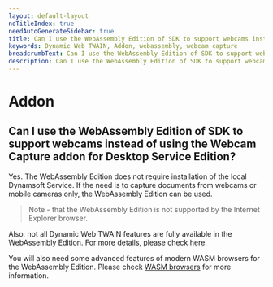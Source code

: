 ```yaml
---
layout: default-layout
noTitleIndex: true
needAutoGenerateSidebar: true
title: Can I use the WebAssembly Edition of SDK to support webcams instead of using the Webcam Capture addon for Desktop Service Edition?
keywords: Dynamic Web TWAIN, Addon, webassembly, webcam capture
breadcrumbText: Can I use the WebAssembly Edition of SDK to support webcams instead of using the Webcam Capture addon for Desktop Service Edition?
description: Can I use the WebAssembly Edition of SDK to support webcams instead of using the Webcam Capture addon for Desktop Service Edition?
---
```


# Addon

## Can I use the WebAssembly Edition of SDK to support webcams instead of using the Webcam Capture addon for Desktop Service Edition?

Yes. The WebAssembly Edition does not require installation of the local Dynamsoft Service. If the need is to capture documents from webcams or mobile cameras only, the WebAssembly Edition can be used.

> Note - that the WebAssembly Edition is not supported by the Internet Explorer browser.

Also, not all Dynamic Web TWAIN features are fully available in the WebAssembly Edition. For more details, please check <a href="https://www.dynamsoft.com/web-twain/docs-archive/v17.2.1/indepth/development/upgrade.html?ver=17.2.1#expand-your-application-to-mobile-platforms" target="_blank">here</a>.

You will also need some advanced features of modern WASM browsers for the WebAssembly Edition. Please check <a href="https://www.dynamsoft.com/web-twain/docs-archive/v17.2.1/getstarted/platform.html?ver=17.2.1#wasm-browsers" target="_blank">WASM browsers</a> for more information.
